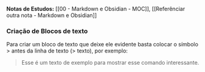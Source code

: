 **Notas de Estudos:** [[00 - Markdown e Obsidian - MOC]], [[Referênciar outra nota - Markdown e Obsidian]]

### Criação de Blocos de texto

Para criar um bloco de texto que deixe ele evidente basta colocar o símbolo > antes da linha de texto (> texto), por exemplo:

> Esse é um texto de exemplo
> para mostrar
> esse comando interessante.